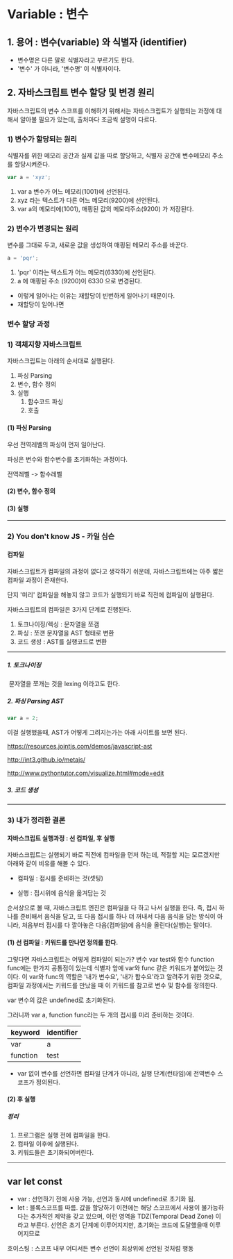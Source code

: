 

# Variable : 변수



## 1. 용어 : 변수(variable) 와 식별자 (identifier)

- 변수명은 다른 말로 식별자라고 부르기도 한다. 
- '변수' 가 아니라, '변수명' 이 식별자이다.



## 2. 자바스크립트 변수 할당 및 변경 원리

자바스크립트의 변수 스코프를 이해하기 위해서는 자바스크립트가 실행되는 과정에 대해서 알아볼 필요가 있는데, 출처마다 조금씩 설명이 다르다. 



### 1) 변수가 할당되는 원리

식별자를 위한 메모리 공간과 실제 값을 따로 할당하고, 식별자 공간에 변수메모리 주소를 할당시켜준다. 

```javascript
var a = 'xyz';
```

1. var a  변수가 어느 메모리(1001)에 선언된다. 
2. xyz 라는 텍스트가 다른 어느 메모리(9200)에 선언된다. 
3. var a의 메모리에(1001), 매핑된 값의 메모리주소(9200) 가 저장된다. 



### 2) 변수가 변경되는 원리

변수를 그대로 두고, 새로운 값을 생성하여 매핑된 메모리 주소를 바꾼다. 

```javascript
a = 'pqr';
```

1. 'pqr' 이라는 텍스트가 어느 메모리(6330)에 선언된다.
2. a 에 매핑된 주소 (9200)이 6330 으로 변경된다. 



- 이렇게 일어나는 이유는 재할당이 빈번하게 일어나기 때문이다. 
- 재할당이 일어나면 



### 변수 할당 과정



### 1) 객체지향 자바스크립트

자바스크립트는 아래의 순서대로 실행된다. 

1. 파싱 Parsing
2. 변수, 함수 정의
3. 실행
   1. 함수코드 파싱
   2. 호출




#### (1) 파싱 Parsing

우선 전역레벨의 파싱이 먼저 일어난다. 

파싱은 변수와 함수변수를 초기화하는 과정이다.

전역레벨 -> 함수레벨



#### (2) 변수, 함수 정의 

#### (3) 실행



---



### 2) You don't know JS - 카일 심슨




#### 컴파일

자바스크립트가 컴파일의 과정이 없다고 생각하기 쉬운데, 자바스크립트에는 아주 짧은 컴파일 과정이 존재한다. 

단지 '미리' 컴파일을 해놓지 않고 코드가 실행되기 바로 직전에 컴파일이 실행된다. 



자바스크립트의 컴파일은 3가지 단계로 진행된다.

1. 토크나이징/렉싱 : 문자열을 쪼갬
2. 파싱 : 쪼갠 문자열을 AST 형태로 변환
3. 코드 생성 : AST를 실행코드로 변환

---



##### 1. 토크나이징

​	문자열을 쪼개는 것을 lexing 이라고도 한다. 



##### 2. 파싱 Parsing AST 

```javascript
var a = 2;
```

이걸 실행했을때, AST가 어떻게 그려지는가는 아래 사이트를 보면 된다.

https://resources.jointjs.com/demos/javascript-ast

http://int3.github.io/metajs/

http://www.pythontutor.com/visualize.html#mode=edit



##### 3. 코드 생성 



---



### 3) 내가 정리한 결론



#### 자바스크립트 실행과정 : 선 컴파일, 후 실행

자바스크립트는 실행되기 바로 직전에 컴파일을 먼저 하는데, 적절할 지는 모르겠지만 아래와 같이 비유를 해볼 수 있다. 

- 컴파일 : 접시를 준비하는 것(셋팅)

- 실행 : 접시위에 음식을 옮겨담는 것

순서상으로 볼 때, 자바스크립트 엔진은 컴파일을 다 하고 나서 실행을 한다. 즉, 접시 하나를 준비해서 음식을 담고, 또 다음 접시를 하나 더 꺼내서 다음 음식을 담는 방식이 아니라, 처음부터 접시를 다 깔아놓은 다음(컴파일)에 음식을 올린다(실행)는 말이다. 



#### (1) 선 컴파일 : 키워드를 만나면 정의를 한다.

그렇다면 자바스크립트는 어떻게 컴파일이 되는가? 변수 var test와 함수 function func에는 한가지 공통점이 있는데 식별자 앞에 var와 func 같은 키워드가 붙어있는 것이다. 이 var와 func의 역할은 '내가 변수요', '내가 함수요'라고 알려주기 위한 것으로,  컴파일 과정에서는 키워드를 만났을 때 이 키워드를 참고로 변수 및 함수를 정의한다.   

var 변수의 값은 undefined로 초기화된다. 

그러니까 var a, function func라는 두 개의 접시를 미리 준비하는 것이다.

| keyword  | identifier |
| -------- | ---------- |
| var      | a          |
| function | test       |

- var 없이 변수를 선언하면 컴파일 단계가 아니라, 실행 단계(런타임)에 전역변수 스코프가 정의된다. 




#### (2) 후 실행



#####  정리

1. 프로그램은 실행 전에 컴파일을 한다. 
2. 컴파일 이후에 실행된다.
3. 키워드들은 초기화되어버린다.

---





## var let const

- var : 선언하기 전에 사용 가능, 선언과 동시에 undefined로 초기화 됨.
- let : 블록스코프를 따름. 값을 할당하기 이전에는 해당 스코프에서 사용이 불가능하다는 추가적인 제약을 갖고 있으며,  이런 영역을 TDZ(Temporal Dead Zone) 이라고 부른다. 선언은 초기 단계에 이루어지지만, 초기화는 코드에 도달했을때 이루어지므로 



호이스팅 : 스코프 내부 어디서든 변수 선언이 최상위에 선언된 것처럼 행동